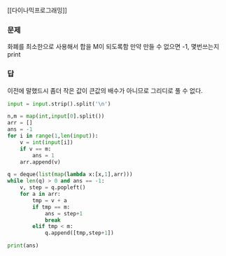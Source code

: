 [[다이나믹프로그래밍]]
### 문제
화폐를 최소한으로 사용해서 합을 M이 되도록함
만약 만들 수 없으면 -1, 몇번쓰는지 print

### 답
이전에 말했드시 좀더 작은 값이 큰값의 배수가 아니므로 그리디로 풀 수 없다.
```python
input = input.strip().split('\n')

n,m = map(int,input[0].split())
arr = []
ans = -1
for i in range(1,len(input)):
    v = int(input[i])
    if v == m:
        ans = 1
    arr.append(v)

q = deque(list(map(lambda x:[x,1],arr)))
while len(q) > 0 and ans == -1:
    v, step = q.popleft()
    for a in arr:
        tmp = v + a
        if tmp == m:
            ans = step+1
            break
        elif tmp < m:
            q.append([tmp,step+1])

print(ans)
```